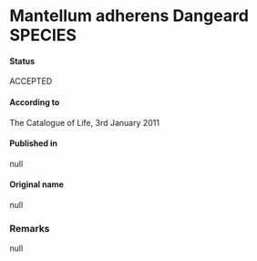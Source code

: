 Mantellum adherens Dangeard SPECIES
=======

#### Status
ACCEPTED

#### According to
The Catalogue of Life, 3rd January 2011

#### Published in
null

#### Original name
null

### Remarks
null